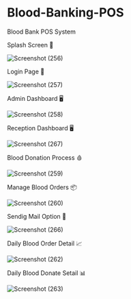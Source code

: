 # Blood-Banking-POS
Blood Bank POS System

Splash Screen 🌟

![Screenshot (256)](https://user-images.githubusercontent.com/87766409/135576604-02823f86-b737-4830-9e3a-d7ba25c242ca.png)

Login Page 🔐

![Screenshot (257)](https://user-images.githubusercontent.com/87766409/135576829-967b695c-87ea-4471-a3b4-66c6cb802d87.png)

Admin Dashboard 🖥

![Screenshot (258)](https://user-images.githubusercontent.com/87766409/135577125-3aa54a1a-f63b-4e8c-a90f-d87656fa6a9b.png)

Reception Dashboard 🖥

![Screenshot (267)](https://user-images.githubusercontent.com/87766409/135577554-0c6aa346-ec43-4a09-a029-ceed168178c7.png)

Blood Donation Process 🩸

![Screenshot (259)](https://user-images.githubusercontent.com/87766409/135577902-94fa0b1b-20a4-4a80-96cc-7ba0fa478e25.png)

Manage Blood Orders 📦

![Screenshot (260)](https://user-images.githubusercontent.com/87766409/135578413-4314d3c5-2b67-4a9f-b260-42130b78d515.png)

Sendig Mail Option 💾

![Screenshot (266)](https://user-images.githubusercontent.com/87766409/135579141-03f4a8ce-8ccc-4cb8-9961-27e1d300e941.png)

Daily Blood Order Detail 📈

![Screenshot (262)](https://user-images.githubusercontent.com/87766409/135578620-7d481805-14a9-40fa-84d7-8790036bfd6d.png)

Daily Blood Donate Setail 📊

![Screenshot (263)](https://user-images.githubusercontent.com/87766409/135578922-ba5dfcee-8073-4cc5-94ee-302e5efcce08.png)


